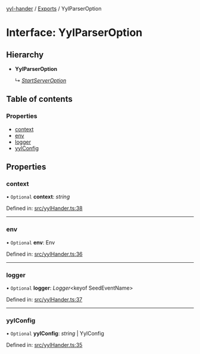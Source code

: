 [yyl-hander](../README.md) / [Exports](../modules.md) / YylParserOption

# Interface: YylParserOption

## Hierarchy

- **YylParserOption**

  ↳ [*StartServerOption*](startserveroption.md)

## Table of contents

### Properties

- [context](yylparseroption.md#context)
- [env](yylparseroption.md#env)
- [logger](yylparseroption.md#logger)
- [yylConfig](yylparseroption.md#yylconfig)

## Properties

### context

• `Optional` **context**: *string*

Defined in: [src/yylHander.ts:38](https://github.com/yyl-team/yyl-hander/blob/9e6463d/src/yylHander.ts#L38)

___

### env

• `Optional` **env**: Env

Defined in: [src/yylHander.ts:36](https://github.com/yyl-team/yyl-hander/blob/9e6463d/src/yylHander.ts#L36)

___

### logger

• `Optional` **logger**: *Logger*<keyof SeedEventName\>

Defined in: [src/yylHander.ts:37](https://github.com/yyl-team/yyl-hander/blob/9e6463d/src/yylHander.ts#L37)

___

### yylConfig

• `Optional` **yylConfig**: *string* \| YylConfig

Defined in: [src/yylHander.ts:35](https://github.com/yyl-team/yyl-hander/blob/9e6463d/src/yylHander.ts#L35)
